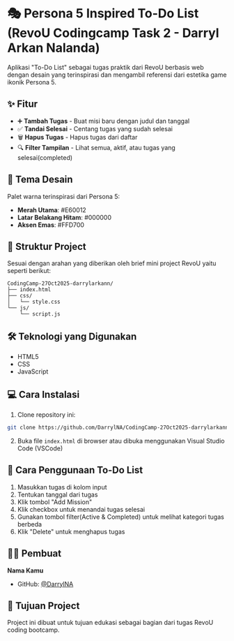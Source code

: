 # 🎭 Persona 5 Inspired To-Do List (RevoU Codingcamp Task 2 - Darryl Arkan Nalanda)

Aplikasi "To-Do List" sebagai tugas praktik dari RevoU berbasis web dengan desain yang terinspirasi dan mengambil referensi dari estetika game ikonik Persona 5.

## ✨ Fitur

- ➕ **Tambah Tugas** - Buat misi baru dengan judul dan tanggal
- ✅ **Tandai Selesai** - Centang tugas yang sudah selesai
- 🗑️ **Hapus Tugas** - Hapus tugas dari daftar
- 🔍 **Filter Tampilan** - Lihat semua, aktif, atau tugas yang selesai(completed)

## 🎨 Tema Desain

Palet warna terinspirasi dari Persona 5:
- **Merah Utama**: #E60012
- **Latar Belakang Hitam**: #000000
- **Aksen Emas**: #FFD700

## 📂 Struktur Project

Sesuai dengan arahan yang diberikan oleh brief mini project RevoU yaitu seperti berikut:
```
CodingCamp-27Oct2025-darrylarkann/
├── index.html
├── css/
│   └── style.css
└── js/
    └── script.js
```

## 🛠️ Teknologi yang Digunakan

- HTML5
- CSS
- JavaScript

## 💻 Cara Instalasi

1. Clone repository ini:
```bash
git clone https://github.com/DarrylNA/CodingCamp-27Oct2025-darrylarkann.git
```

2. Buka file `index.html` di browser atau dibuka menggunakan Visual Studio Code (VSCode)

## 📝 Cara Penggunaan To-Do List

1. Masukkan tugas di kolom input
2. Tentukan tanggal dari tugas
3. Klik tombol "Add Mission"
4. Klik checkbox untuk menandai tugas selesai
5. Gunakan tombol filter(Active & Completed) untuk melihat kategori tugas berbeda
6. Klik "Delete" untuk menghapus tugas

## 👨‍💻 Pembuat

**Nama Kamu**
- GitHub: [@DarrylNA](https://github.com/DarrylNA)

## 📄 Tujuan Project

Project ini dibuat untuk tujuan edukasi sebagai bagian dari tugas RevoU coding bootcamp.
